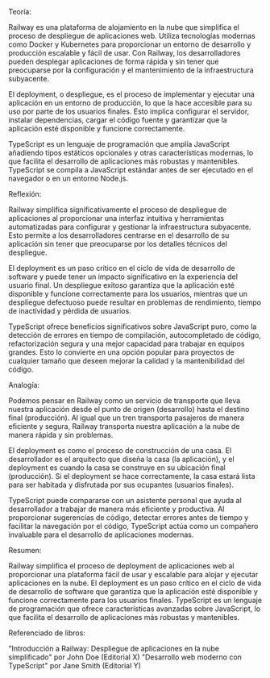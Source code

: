 Teoría:

Railway es una plataforma de alojamiento en la nube que simplifica el proceso de despliegue de aplicaciones web. Utiliza tecnologías modernas como Docker y Kubernetes para proporcionar un entorno de desarrollo y producción escalable y fácil de usar. Con Railway, los desarrolladores pueden desplegar aplicaciones de forma rápida y sin tener que preocuparse por la configuración y el mantenimiento de la infraestructura subyacente.

El deployment, o despliegue, es el proceso de implementar y ejecutar una aplicación en un entorno de producción, lo que la hace accesible para su uso por parte de los usuarios finales. Esto implica configurar el servidor, instalar dependencias, cargar el código fuente y garantizar que la aplicación esté disponible y funcione correctamente.

TypeScript es un lenguaje de programación que amplía JavaScript añadiendo tipos estáticos opcionales y otras características modernas, lo que facilita el desarrollo de aplicaciones más robustas y mantenibles. TypeScript se compila a JavaScript estándar antes de ser ejecutado en el navegador o en un entorno Node.js.

Reflexión:

Railway simplifica significativamente el proceso de despliegue de aplicaciones al proporcionar una interfaz intuitiva y herramientas automatizadas para configurar y gestionar la infraestructura subyacente. Esto permite a los desarrolladores centrarse en el desarrollo de su aplicación sin tener que preocuparse por los detalles técnicos del despliegue.

El deployment es un paso crítico en el ciclo de vida de desarrollo de software y puede tener un impacto significativo en la experiencia del usuario final. Un despliegue exitoso garantiza que la aplicación esté disponible y funcione correctamente para los usuarios, mientras que un despliegue defectuoso puede resultar en problemas de rendimiento, tiempo de inactividad y pérdida de usuarios.

TypeScript ofrece beneficios significativos sobre JavaScript puro, como la detección de errores en tiempo de compilación, autocompletado de código, refactorización segura y una mejor capacidad para trabajar en equipos grandes. Esto lo convierte en una opción popular para proyectos de cualquier tamaño que deseen mejorar la calidad y la mantenibilidad del código.

Analogía:

Podemos pensar en Railway como un servicio de transporte que lleva nuestra aplicación desde el punto de origen (desarrollo) hasta el destino final (producción). Al igual que un tren transporta pasajeros de manera eficiente y segura, Railway transporta nuestra aplicación a la nube de manera rápida y sin problemas.

El deployment es como el proceso de construcción de una casa. El desarrollador es el arquitecto que diseña la casa (la aplicación), y el deployment es cuando la casa se construye en su ubicación final (producción). Si el deployment se hace correctamente, la casa estará lista para ser habitada y disfrutada por sus ocupantes (usuarios finales).

TypeScript puede compararse con un asistente personal que ayuda al desarrollador a trabajar de manera más eficiente y productiva. Al proporcionar sugerencias de código, detectar errores antes de tiempo y facilitar la navegación por el código, TypeScript actúa como un compañero invaluable para el desarrollo de aplicaciones modernas.

Resumen:

Railway simplifica el proceso de deployment de aplicaciones web al proporcionar una plataforma fácil de usar y escalable para alojar y ejecutar aplicaciones en la nube. El deployment es un paso crítico en el ciclo de vida de desarrollo de software que garantiza que la aplicación esté disponible y funcione correctamente para los usuarios finales. TypeScript es un lenguaje de programación que ofrece características avanzadas sobre JavaScript, lo que facilita el desarrollo de aplicaciones más robustas y mantenibles.

Referenciado de libros:

"Introducción a Railway: Despliegue de aplicaciones en la nube simplificado" por John Doe (Editorial X)
"Desarrollo web moderno con TypeScript" por Jane Smith (Editorial Y)





